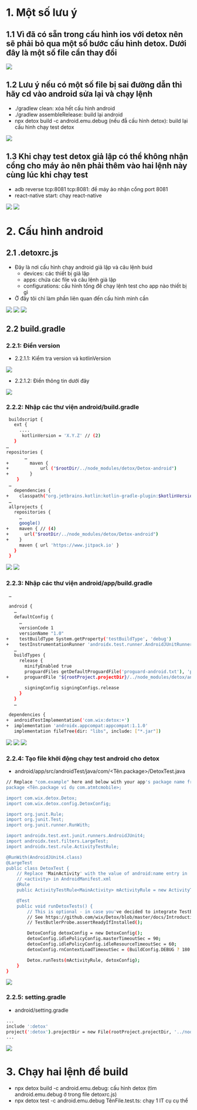 # 1. Một số lưu ý
## 1.1 Vì đã có sẵn trong cấu hình ios với detox nên sẽ phải bỏ qua một số bước cấu hình detox. Dưới đây là một số file cần thay đổi
   ![](https://res.cloudinary.com/do5mcnq9w/image/upload/v1703649075/detox/detox_android_all_file_change.png)

## 1.2 Lưu ý nếu có một số file bị sai đường dẫn thì hãy cd vào android sửa lại và chạy lệnh 
  - ./gradlew clean: xóa hết cấu hình android
  - ./gradlew assembleRelease: build lại android
  - npx detox build -c android.emu.debug (nếu đẫ cấu hình detox): build lại cấu hình chạy test detox
  
![](https://res.cloudinary.com/do5mcnq9w/image/upload/v1703647856/detox/download_x0fiaq.png)
  
## 1.3 Khi chạy test detox giả lập có thể không nhận cổng cho máy ảo nên phải thêm vào hai lệnh này cùng lúc khi chạy test
  - adb reverse tcp:8081 tcp:8081: để máy ảo nhận cổng port 8081
  - react-native start: chạy react-native

![](https://res.cloudinary.com/do5mcnq9w/image/upload/v1703648550/detox/detox_android_run_test_example.png)
![](https://res.cloudinary.com/do5mcnq9w/image/upload/v1703648690/detox/detox_adb_set_port.png)
  
   
# 2. Cấu hình android
## 2.1 .detoxrc.js
  - Đây là nơi cấu hình chạy android giả lập và câu lệnh buid
    - devices: các thiết bị giả lập
    - apps: chứa các file và câu lệnh giả lập
    - configurations: cấu hình tổng để chạy lệnh test cho app nào thiết bị gì
  - Ở đây tôi chỉ làm phần liên quan đến cấu hình mình cần 

![](https://res.cloudinary.com/do5mcnq9w/image/upload/v1703649973/detox/detox_android_detoxrc_emulator.png)
![](https://res.cloudinary.com/do5mcnq9w/image/upload/v1703650089/detox/detox_android_detoxrc_app.png)
![](https://res.cloudinary.com/do5mcnq9w/image/upload/v1703650170/detox/detox_android_detoxrc_configurations.png)

## 2.2 build.gradle
   ### 2.2.1: Điền version
   - 2.2.1.1: Kiểm tra version và kotlinVersion

![](https://res.cloudinary.com/do5mcnq9w/image/upload/v1703650870/detox/detox_android_build.gradle_check_version_build_and_kotlin.png)

   - 2.2.1.2: Điền thông tin dưới đây

![](https://res.cloudinary.com/do5mcnq9w/image/upload/v1703650550/detox/detox_android_build.gradle_buildscript%20%281%29.png)

   ### 2.2.2: Nhập các thư viện android/build.gradle
```sh
 buildscript {
   ext {
     ....
      kotlinVersion = 'X.Y.Z' // (2)
   }
…
repositories {
       …
+        maven {
+            url ("$rootDir/../node_modules/detox/Detox-android")
+        }
    }
 …
   dependencies {
+    classpath("org.jetbrains.kotlin:kotlin-gradle-plugin:$kotlinVersion") // (3)
 …
 allprojects {
   repositories {
     …
     google()
+    maven { // (4)
+      url("$rootDir/../node_modules/detox/Detox-android")
+    }
     maven { url 'https://www.jitpack.io' }
   }
 }
```

![](https://res.cloudinary.com/do5mcnq9w/image/upload/v1703650550/detox/detox_android_build.gradle_buildscript%20%281%29.png)
![](https://res.cloudinary.com/do5mcnq9w/image/upload/v1703651618/detox/detox_android_build.gradle_dependencies_and_allprojects%20%282%29.png)

   ### 2.2.3: Nhập các thư viện android/app/build.gradle
```sh
 …

 android {
   …
   defaultConfig {
     …
     versionCode 1
     versionName "1.0"
+    testBuildType System.getProperty('testBuildType', 'debug')
+    testInstrumentationRunner 'androidx.test.runner.AndroidJUnitRunner'
   …
   buildTypes {
     release {
       minifyEnabled true
       proguardFiles getDefaultProguardFile('proguard-android.txt'), 'proguard-rules.pro'
+      proguardFile "${rootProject.projectDir}/../node_modules/detox/android/detox/proguard-rules-app.pro"

       signingConfig signingConfigs.release
     }
   }
   …

 dependencies {
+  androidTestImplementation('com.wix:detox:+')
+  implementation 'androidx.appcompat:appcompat:1.1.0'
   implementation fileTree(dir: "libs", include: ["*.jar"])
```

![](https://res.cloudinary.com/do5mcnq9w/image/upload/v1703652057/detox/detox_android_app_build.gradle_android%20%282%29.png)
![](https://res.cloudinary.com/do5mcnq9w/image/upload/v1703651940/detox/detox_android_app_build.gradle_buildTypes%20%281%29.png)
![](https://res.cloudinary.com/do5mcnq9w/image/upload/v1703652165/detox/detox_android_app_build.gradle_dependencies%20%283%29.png)

   ### 2.2.4: Tạo file khởi động chạy test android cho detox
- android/app/src/androidTest/java/com/<Tên.package>/DetoxTest.java

```sh
// Replace "com.example" here and below with your app's package name from the top of MainActivity.java
package <Tên.package ví dụ com.atmtcmobile>;

import com.wix.detox.Detox;
import com.wix.detox.config.DetoxConfig;

import org.junit.Rule;
import org.junit.Test;
import org.junit.runner.RunWith;

import androidx.test.ext.junit.runners.AndroidJUnit4;
import androidx.test.filters.LargeTest;
import androidx.test.rule.ActivityTestRule;

@RunWith(AndroidJUnit4.class)
@LargeTest
public class DetoxTest {
    // Replace 'MainActivity' with the value of android:name entry in
    // <activity> in AndroidManifest.xml
    @Rule
    public ActivityTestRule<MainActivity> mActivityRule = new ActivityTestRule<>(MainActivity.class, false, false);

    @Test
    public void runDetoxTests() {
        // This is optional - in case you've decided to integrate TestButler
        // See https://github.com/wix/Detox/blob/master/docs/Introduction.Android.md#8-test-butler-support-optional
        // TestButlerProbe.assertReadyIfInstalled();

        DetoxConfig detoxConfig = new DetoxConfig();
        detoxConfig.idlePolicyConfig.masterTimeoutSec = 90;
        detoxConfig.idlePolicyConfig.idleResourceTimeoutSec = 60;
        detoxConfig.rnContextLoadTimeoutSec = (BuildConfig.DEBUG ? 180 : 60);

        Detox.runTests(mActivityRule, detoxConfig);
    }
}
```


![](https://res.cloudinary.com/do5mcnq9w/image/upload/v1703652458/detox/detox_android_detoxtest.java.png)

### 2.2.5: setting.gradle
- android/setting.gradle

```sh
...
include ':detox'
project(':detox').projectDir = new File(rootProject.projectDir, '../node_modules/detox/android/detox')
...
```

![](https://res.cloudinary.com/do5mcnq9w/image/upload/v1703652974/detox/download_kelegn.png)

# 3. Chạy hai lệnh để build
- npx detox build -c android.emu.debug: cấu hình detox (tìm android.emu.debug ở trong file detoxrc.js)
- npx detox test -c android.emu.debug TênFile.test.ts: chạy 1 IT cụ cụ thể
